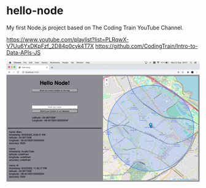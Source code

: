 # hello-node
My first Node.js project based on The Coding Train YouTube Channel.

https://www.youtube.com/playlist?list=PLRqwX-V7Uu6YxDKpFzf_2D84p0cyk4T7X
https://github.com/CodingTrain/Intro-to-Data-APIs-JS

![Screen shot from running project](https://github.com/marcospozzo/hello-node/blob/master/Screen%20Shot%202020-09-23%20at%2008.57.25.png)
